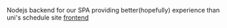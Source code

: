 Nodejs backend for our SPA providing better(hopefully) experience than uni's schedule site
[frontend](https://github.com/serchemach/ideal-spoon)
